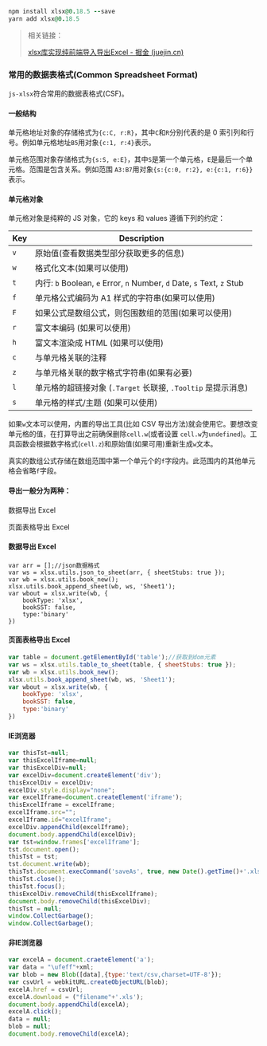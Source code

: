 ````ruby
npm install xlsx@0.18.5 --save
yarn add xlsx@0.18.5
````

>相关链接：
>
>[xlsx库实现纯前端导入导出Excel - 掘金 (juejin.cn)](https://juejin.cn/post/7097426696365670430)

### 常用的数据表格式(Common Spreadsheet Format)

`js-xlsx`符合常用的数据表格式(CSF)。

#### 一般结构

单元格地址对象的存储格式为`{c:C, r:R}`，其中`C`和`R`分别代表的是 0 索引列和行号。例如单元格地址`B5`用对象`{c:1, r:4}`表示。

单元格范围对象存储格式为`{s:S, e:E}`，其中`S`是第一个单元格，`E`是最后一个单元格。范围是包含关系。例如范围 `A3:B7`用对象`{s:{c:0, r:2}, e:{c:1, r:6}}`表示。

#### 单元格对象

单元格对象是纯粹的 JS 对象，它的 keys 和 values 遵循下列的约定：

| Key  | Description                                                  |
| ---- | ------------------------------------------------------------ |
| `v`  | 原始值(查看数据类型部分获取更多的信息)                       |
| `w`  | 格式化文本(如果可以使用)                                     |
| `t`  | 内行: `b` Boolean, `e` Error, `n` Number, `d` Date, `s` Text, `z` Stub |
| `f`  | 单元格公式编码为 A1 样式的字符串(如果可以使用)               |
| `F`  | 如果公式是数组公式，则包围数组的范围(如果可以使用)           |
| `r`  | 富文本编码 (如果可以使用)                                    |
| `h`  | 富文本渲染成 HTML (如果可以使用)                             |
| `c`  | 与单元格关联的注释                                           |
| `z`  | 与单元格关联的数字格式字符串(如果有必要)                     |
| `l`  | 单元格的超链接对象 (`.Target` 长联接, `.Tooltip` 是提示消息) |
| `s`  | 单元格的样式/主题 (如果可以使用)                             |

如果`w`文本可以使用，内置的导出工具(比如 CSV 导出方法)就会使用它。要想改变单元格的值，在打算导出之前确保删除`cell.w`(或者设置 `cell.w`为`undefined`)。工具函数会根据数字格式(`cell.z`)和原始值(如果可用)重新生成`w`文本。

真实的数组公式存储在数组范围中第一个单元个的`f`字段内。此范围内的其他单元格会省略`f`字段。

#### 导出一般分为两种：

数据导出 Excel

页面表格导出 Excel



#### 数据导出 Excel

````tsx
var arr = [];//json数据格式
var ws = xlsx.utils.json_to_sheet(arr, { sheetStubs: true });
var wb = xlsx.utils.book_new();
xlsx.utils.book_append_sheet(wb, ws, 'Sheet1');
var wbout = xlsx.write(wb, {
    bookType: 'xlsx',
    bookSST: false,
    type:'binary'
})
````



#### 页面表格导出 Excel

````js
var table = document.getElementById('table');//获取到dom元素
var ws = xlsx.utils.table_to_sheet(table, { sheetStubs: true });
var wb = xlsx.utils.book_new();
xlsx.utils.book_append_sheet(wb, ws, 'Sheet1');
var wbout = xlsx.write(wb, {
    bookType: 'xlsx',
    bookSST: false,
    type:'binary'
})
````



#### IE浏览器

````js
var thisTst=null;
var thisExcelIframe=null;
var thisExcelDiv=null;
var excelDiv=document.createElement('div');
thisExcelDiv = excelDiv;
excelDiv.style.display="none";
var excelIframe=document.createElement('iframe');
thisExcelIframe = excelIframe;
excelIframe.src="";
excelIframe.id="excelIframe";
excelDiv.appendChild(excelIframe);
document.body.appendChild(excelDiv);
var tst=window.frames['excelIframe'];
tst.document.open();
thisTst = tst;
tst.document.write(wb);
thisTst.document.execCommand('saveAs', true, new Date().getTime()+'.xls');
thisTst.close();
thisTst.focus();
thisExcelDiv.removeChild(thisExcelIframe);
document.body.removeChild(thisExcelDiv);
thisTst = null;
window.CollectGarbage();
window.CollectGarbage();
````



#### 非IE浏览器

````js
var excelA = document.craeteElement('a');
var data = "\ufeff"+xml;
var blob = new Blob([data],{type:'text/csv,charset=UTF-8'});
var csvUrl = webkitURL.createObjectURL(blob);
excelA.href = csvUrl;
excelA.download = ("filename"+'.xls');
document.body.appendChild(excelA);
excelA.click();
data = null;
blob = null;
document.body.removeChild(excelA);
````

